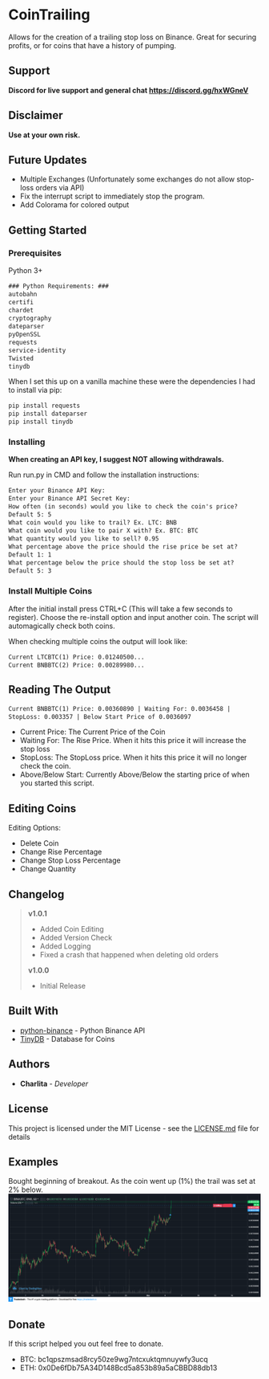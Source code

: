 # CoinTrailing
Allows for the creation of a trailing stop loss on Binance. Great for securing profits, or for coins that have a history of pumping.

## Support
**Discord for live support and general chat https://discord.gg/hxWGneV**

## Disclaimer
**Use at your own risk.**

## Future Updates
* Multiple Exchanges (Unfortunately some exchanges do not allow stop-loss orders via API)
* Fix the interrupt script to immediately stop the program.
* Add Colorama for colored output

## Getting Started

### Prerequisites

Python 3+

```
### Python Requirements: ###
autobahn
certifi
chardet
cryptography
dateparser
pyOpenSSL
requests
service-identity
Twisted
tinydb
```

When I set this up on a vanilla machine these were the dependencies I had to install via pip:
```
pip install requests
pip install dateparser
pip install tinydb
```

### Installing

**When creating an API key, I suggest NOT allowing withdrawals.**

Run run.py in CMD and follow the installation instructions:
```
Enter your Binance API Key:
Enter your Binance API Secret Key:
How often (in seconds) would you like to check the coin's price? Default 5: 5
What coin would you like to trail? Ex. LTC: BNB
What coin would you like to pair X with? Ex. BTC: BTC
What quantity would you like to sell? 0.95
What percentage above the price should the rise price be set at? Default 1: 1
What percentage below the price should the stop loss be set at? Default 5: 3
```

### Install Multiple Coins
After the initial install press CTRL+C (This will take a few seconds to register). Choose the re-install option and input another coin.
The script will automagically check both coins.

When checking multiple coins the output will look like:
```
Current LTCBTC(1) Price: 0.01240500...
Current BNBBTC(2) Price: 0.00289980...
```


## Reading The Output
```
Current BNBBTC(1) Price: 0.00360890 | Waiting For: 0.0036458 | StopLoss: 0.003357 | Below Start Price of 0.0036097
```
* Current Price: The Current Price of the Coin
* Waiting For: The Rise Price. When it hits this price it will increase the stop loss
* StopLoss: The StopLoss price. When it hits this price it will no longer check the coin.
* Above/Below Start: Currently Above/Below the starting price of when you started this script.


## Editing Coins
Editing Options:
* Delete Coin
* Change Rise Percentage
* Change Stop Loss Percentage
* Change Quantity

## Changelog

> **v1.0.1**
> * Added Coin Editing
> * Added Version Check
> * Added Logging
> * Fixed a crash that happened when deleting old orders
>
> **v1.0.0**
> * Initial Release

## Built With

* [python-binance](https://github.com/sammchardy/python-binance) - Python Binance API
* [TinyDB](https://tinydb.readthedocs.io/en/latest/) - Database for Coins

## Authors

* **Charlita** - *Developer*

## License

This project is licensed under the MIT License - see the [LICENSE.md](LICENSE.md) file for details

## Examples
Bought beginning of breakout. As the coin went up (1%) the trail was set at 2% below.
![example1](https://github.com/Charlita/CoinTrailing/blob/master/examples/example1.png)

## Donate
If this script helped you out feel free to donate.
* BTC: bc1qpszmsad8rcy50ze9wg7ntcxuktqmnuywfy3ucq
* ETH: 0x0De6fDb75A34D148Bcd5a853b89a5aCBBD88db13